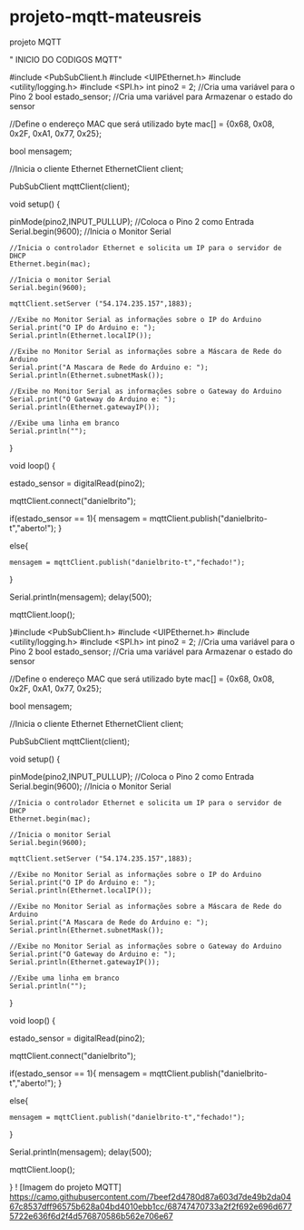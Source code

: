 # projeto-mqtt-mateusreis
projeto MQTT

" INICIO DO CODIGOS MQTT"


#include <PubSubClient.h
#include <UIPEthernet.h>
#include <utility/logging.h>
#include <SPI.h>
int pino2 = 2; //Cria uma variável para o Pino 2
bool estado_sensor; //Cria uma variável para Armazenar o estado do sensor

//Define o endereço MAC que será utilizado
byte mac[] = {0x68, 0x08, 0x2F, 0xA1, 0x77, 0x25};

bool mensagem;

//Inicia o cliente Ethernet
EthernetClient client;

PubSubClient mqttClient(client); 

void setup() {

   pinMode(pino2,INPUT_PULLUP); //Coloca o Pino 2 como Entrada
  Serial.begin(9600); //Inicia o Monitor Serial
  
    //Inicia o controlador Ethernet e solicita um IP para o servidor de DHCP
    Ethernet.begin(mac);

    //Inicia o monitor Serial
    Serial.begin(9600);

    mqttClient.setServer ("54.174.235.157",1883);

    //Exibe no Monitor Serial as informações sobre o IP do Arduino
    Serial.print("O IP do Arduino e: ");
    Serial.println(Ethernet.localIP());

    //Exibe no Monitor Serial as informações sobre a Máscara de Rede do Arduino
    Serial.print("A Mascara de Rede do Arduino e: ");
    Serial.println(Ethernet.subnetMask());

    //Exibe no Monitor Serial as informações sobre o Gateway do Arduino
    Serial.print("O Gateway do Arduino e: ");
    Serial.println(Ethernet.gatewayIP());

    //Exibe uma linha em branco
    Serial.println("");

   
}

void loop() { 

   estado_sensor = digitalRead(pino2); 
   
  mqttClient.connect("danielbrito");

 
   if(estado_sensor == 1){
   mensagem = mqttClient.publish("danielbrito-t","aberto!");
   }

   else{

    mensagem = mqttClient.publish("danielbrito-t","fechado!");
   }

   

  Serial.println(mensagem);
  delay(500);

  mqttClient.loop();
    

}#include <PubSubClient.h>
#include <UIPEthernet.h>
#include <utility/logging.h>
#include <SPI.h>
int pino2 = 2; //Cria uma variável para o Pino 2
bool estado_sensor; //Cria uma variável para Armazenar o estado do sensor

//Define o endereço MAC que será utilizado
byte mac[] = {0x68, 0x08, 0x2F, 0xA1, 0x77, 0x25};

bool mensagem;

//Inicia o cliente Ethernet
EthernetClient client;

PubSubClient mqttClient(client); 

void setup() {

   pinMode(pino2,INPUT_PULLUP); //Coloca o Pino 2 como Entrada
  Serial.begin(9600); //Inicia o Monitor Serial
  
    //Inicia o controlador Ethernet e solicita um IP para o servidor de DHCP
    Ethernet.begin(mac);

    //Inicia o monitor Serial
    Serial.begin(9600);

    mqttClient.setServer ("54.174.235.157",1883);

    //Exibe no Monitor Serial as informações sobre o IP do Arduino
    Serial.print("O IP do Arduino e: ");
    Serial.println(Ethernet.localIP());

    //Exibe no Monitor Serial as informações sobre a Máscara de Rede do Arduino
    Serial.print("A Mascara de Rede do Arduino e: ");
    Serial.println(Ethernet.subnetMask());

    //Exibe no Monitor Serial as informações sobre o Gateway do Arduino
    Serial.print("O Gateway do Arduino e: ");
    Serial.println(Ethernet.gatewayIP());

    //Exibe uma linha em branco
    Serial.println("");

   
}

void loop() { 

   estado_sensor = digitalRead(pino2); 
   
  mqttClient.connect("danielbrito");

 
   if(estado_sensor == 1){
   mensagem = mqttClient.publish("danielbrito-t","aberto!");
   }

   else{

    mensagem = mqttClient.publish("danielbrito-t","fechado!");
   }

   

  Serial.println(mensagem);
  delay(500);

  mqttClient.loop();
    
}
! [Imagem do  projeto MQTT]
https://camo.githubusercontent.com/7beef2d4780d87a603d7de49b2da0467c8537dff96575b628a04bd4010ebb1cc/68747470733a2f2f692e696d6775722e636f6d2f4d576870586b562e706e67
